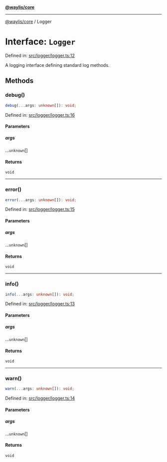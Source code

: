[**@waylis/core**](../index.md)

***

[@waylis/core](../index.md) / Logger

# Interface: `Logger`

Defined in: [src/logger/logger.ts:12](https://github.com/waylis/core/blob/cf814abeb0d255c46b018529492ef3597811d428/src/logger/logger.ts#L12)

A logging interface defining standard log methods.

## Methods

### debug()

```ts
debug(...args: unknown[]): void;
```

Defined in: [src/logger/logger.ts:16](https://github.com/waylis/core/blob/cf814abeb0d255c46b018529492ef3597811d428/src/logger/logger.ts#L16)

#### Parameters

##### args

...`unknown`[]

#### Returns

`void`

***

### error()

```ts
error(...args: unknown[]): void;
```

Defined in: [src/logger/logger.ts:15](https://github.com/waylis/core/blob/cf814abeb0d255c46b018529492ef3597811d428/src/logger/logger.ts#L15)

#### Parameters

##### args

...`unknown`[]

#### Returns

`void`

***

### info()

```ts
info(...args: unknown[]): void;
```

Defined in: [src/logger/logger.ts:13](https://github.com/waylis/core/blob/cf814abeb0d255c46b018529492ef3597811d428/src/logger/logger.ts#L13)

#### Parameters

##### args

...`unknown`[]

#### Returns

`void`

***

### warn()

```ts
warn(...args: unknown[]): void;
```

Defined in: [src/logger/logger.ts:14](https://github.com/waylis/core/blob/cf814abeb0d255c46b018529492ef3597811d428/src/logger/logger.ts#L14)

#### Parameters

##### args

...`unknown`[]

#### Returns

`void`
